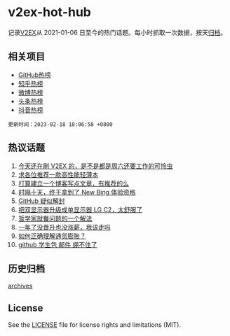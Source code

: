 # v2ex-hot-hub

 记录[V2EX](https://www.v2ex.com/)从 2021-01-06 日至今的热门话题。每小时抓取一次数据，按天[归档](archives)。
 
 ## 相关项目

- [GitHub热榜](https://github.com/lonnyzhang423/github-hot-hub)
- [知乎热榜](https://github.com/lonnyzhang423/zhihu-hot-hub)
- [微博热榜](https://github.com/lonnyzhang423/weibo-hot-hub)
- [头条热榜](https://github.com/lonnyzhang423/toutiao-hot-hub)
- [抖音热榜](https://github.com/lonnyzhang423/douyin-hot-hub)


 `更新时间：2023-02-18 18:06:58 +0800`

## 热议话题

1. [今天还在刷 V2EX 的，是不是都是周六还要工作的可怜虫](https://www.v2ex.com/t/917154)
1. [求各位推荐一款高性能轻薄本](https://www.v2ex.com/t/917060)
1. [打算建立一个博客写点文章，有推荐的么](https://www.v2ex.com/t/917124)
1. [时隔十天，终于拿到了 New Bing 体验资格](https://www.v2ex.com/t/917107)
1. [GitHub 疑似解封](https://www.v2ex.com/t/917108)
1. [把双显示器升级成单显示器 LG C2，太舒服了](https://www.v2ex.com/t/917110)
1. [哲学家就餐问题的一个解法](https://www.v2ex.com/t/917039)
1. [一年了没晋升也没涨薪，我该走吗](https://www.v2ex.com/t/917025)
1. [如何正确理解通货膨胀？](https://www.v2ex.com/t/917150)
1. [github 学生包 邮件 绷不住了](https://www.v2ex.com/t/917119)

## 历史归档

[archives](archives)

## License

See the [LICENSE](LICENSE) file for license rights and limitations (MIT).
